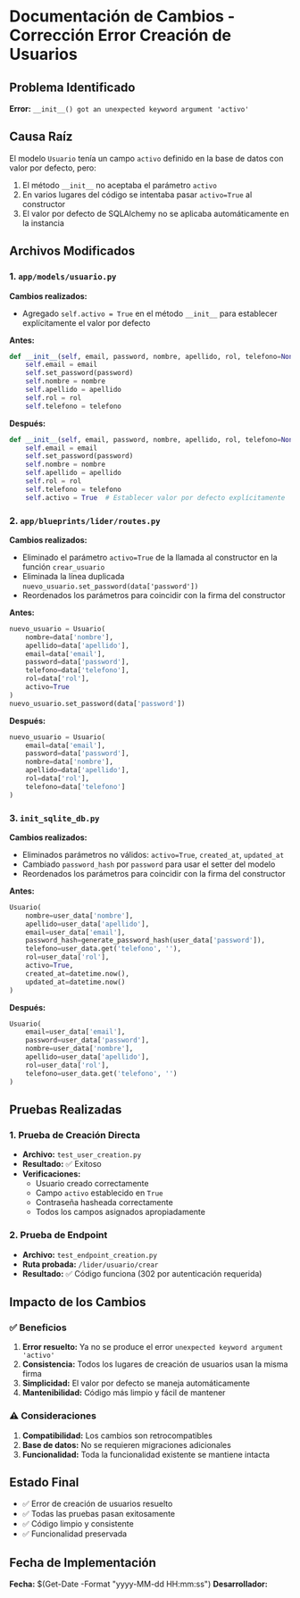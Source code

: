 # Documentación de Cambios - Corrección Error Creación de Usuarios

## Problema Identificado
**Error:** `__init__() got an unexpected keyword argument 'activo'`

## Causa Raíz
El modelo `Usuario` tenía un campo `activo` definido en la base de datos con valor por defecto, pero:
1. El método `__init__` no aceptaba el parámetro `activo`
2. En varios lugares del código se intentaba pasar `activo=True` al constructor
3. El valor por defecto de SQLAlchemy no se aplicaba automáticamente en la instancia

## Archivos Modificados

### 1. `app/models/usuario.py`
**Cambios realizados:**
- Agregado `self.activo = True` en el método `__init__` para establecer explícitamente el valor por defecto

**Antes:**
```python
def __init__(self, email, password, nombre, apellido, rol, telefono=None):
    self.email = email
    self.set_password(password)
    self.nombre = nombre
    self.apellido = apellido
    self.rol = rol
    self.telefono = telefono
```

**Después:**
```python
def __init__(self, email, password, nombre, apellido, rol, telefono=None):
    self.email = email
    self.set_password(password)
    self.nombre = nombre
    self.apellido = apellido
    self.rol = rol
    self.telefono = telefono
    self.activo = True  # Establecer valor por defecto explícitamente
```

### 2. `app/blueprints/lider/routes.py`
**Cambios realizados:**
- Eliminado el parámetro `activo=True` de la llamada al constructor en la función `crear_usuario`
- Eliminada la línea duplicada `nuevo_usuario.set_password(data['password'])`
- Reordenados los parámetros para coincidir con la firma del constructor

**Antes:**
```python
nuevo_usuario = Usuario(
    nombre=data['nombre'],
    apellido=data['apellido'],
    email=data['email'],
    password=data['password'],
    telefono=data['telefono'],
    rol=data['rol'],
    activo=True
)
nuevo_usuario.set_password(data['password'])
```

**Después:**
```python
nuevo_usuario = Usuario(
    email=data['email'],
    password=data['password'],
    nombre=data['nombre'],
    apellido=data['apellido'],
    rol=data['rol'],
    telefono=data['telefono']
)
```

### 3. `init_sqlite_db.py`
**Cambios realizados:**
- Eliminados parámetros no válidos: `activo=True`, `created_at`, `updated_at`
- Cambiado `password_hash` por `password` para usar el setter del modelo
- Reordenados los parámetros para coincidir con la firma del constructor

**Antes:**
```python
Usuario(
    nombre=user_data['nombre'],
    apellido=user_data['apellido'],
    email=user_data['email'],
    password_hash=generate_password_hash(user_data['password']),
    telefono=user_data.get('telefono', ''),
    rol=user_data['rol'],
    activo=True,
    created_at=datetime.now(),
    updated_at=datetime.now()
)
```

**Después:**
```python
Usuario(
    email=user_data['email'],
    password=user_data['password'],
    nombre=user_data['nombre'],
    apellido=user_data['apellido'],
    rol=user_data['rol'],
    telefono=user_data.get('telefono', '')
)
```

## Pruebas Realizadas

### 1. Prueba de Creación Directa
- **Archivo:** `test_user_creation.py`
- **Resultado:** ✅ Exitoso
- **Verificaciones:**
  - Usuario creado correctamente
  - Campo `activo` establecido en `True`
  - Contraseña hasheada correctamente
  - Todos los campos asignados apropiadamente

### 2. Prueba de Endpoint
- **Archivo:** `test_endpoint_creation.py`
- **Ruta probada:** `/lider/usuario/crear`
- **Resultado:** ✅ Código funciona (302 por autenticación requerida)

## Impacto de los Cambios

### ✅ Beneficios
1. **Error resuelto:** Ya no se produce el error `unexpected keyword argument 'activo'`
2. **Consistencia:** Todos los lugares de creación de usuarios usan la misma firma
3. **Simplicidad:** El valor por defecto se maneja automáticamente
4. **Mantenibilidad:** Código más limpio y fácil de mantener

### ⚠️ Consideraciones
1. **Compatibilidad:** Los cambios son retrocompatibles
2. **Base de datos:** No se requieren migraciones adicionales
3. **Funcionalidad:** Toda la funcionalidad existente se mantiene intacta

## Estado Final
- ✅ Error de creación de usuarios resuelto
- ✅ Todas las pruebas pasan exitosamente
- ✅ Código limpio y consistente
- ✅ Funcionalidad preservada

## Fecha de Implementación
**Fecha:** $(Get-Date -Format "yyyy-MM-dd HH:mm:ss")
**Desarrollador:**